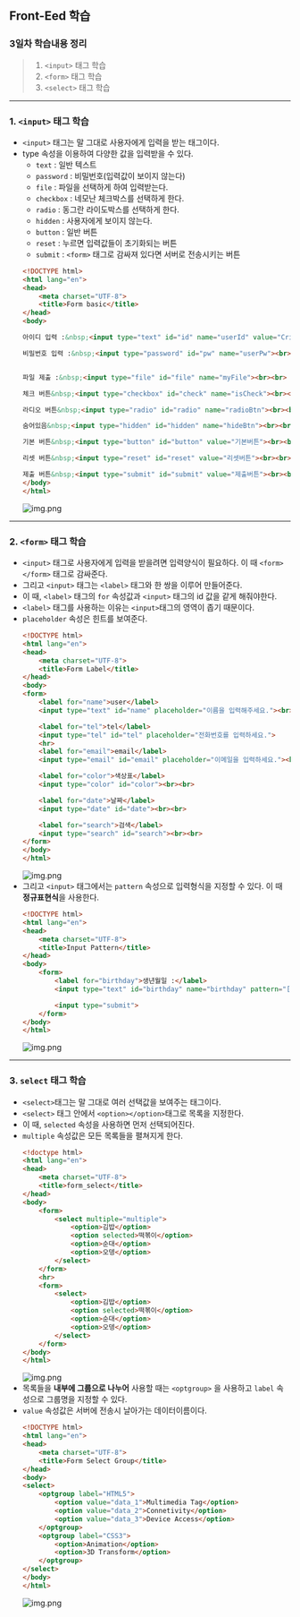 ## Front-Eed 학습

### 3일차 학습내용 정리
> 1. `<input>` 태그 학습
> 2. `<form>` 태그 학습 
> 3. `<select>` 태그 학습

---
### 1. `<input>` 태그 학습
- `<input>` 태그는 말 그대로 사용자에게 입력을 받는 태그이다.
- type 속성을 이용하여 다양한 값을 입력받을 수 있다.
  - `text` : 일반 텍스트
  - `password` : 비밀번호(입력값이 보이지 않는다)
  - `file` : 파일을 선택하게 하여 입력받는다.
  - `checkbox` : 네모난 체크박스를 선택하게 한다.
  - `radio` : 동그란 라이도박스를 선택하게 한다.
  - `hidden` : 사용자에게 보이지 않는다.
  - `button` : 일반 버튼
  - `reset` : 누르면 입력값들이 초기화되는 버튼
  - `submit` : `<form>` 태그로 감싸져 있다면 서버로 전송시키는 버튼
  ```html
  <!DOCTYPE html>
  <html lang="en">
  <head>
      <meta charset="UTF-8">
      <title>Form basic</title>
  </head>
  <body>
  
  아이디 입력 :&nbsp;<input type="text" id="id" name="userId" value="Cristiano"><br><br>
  
  비밀번호 입력 :&nbsp;<input type="password" id="pw" name="userPw"><br><br>
  
  
  파일 제출 :&nbsp;<input type="file" id="file" name="myFile"><br><br>
  
  체크 버튼&nbsp;<input type="checkbox" id="check" name="isCheck"><br><br>
  
  라디오 버튼&nbsp;<input type="radio" id="radio" name="radioBtn"><br><br>
  
  숨어있음&nbsp;<input type="hidden" id="hidden" name="hideBtn"><br><br>
  
  기본 버튼&nbsp;<input type="button" id="button" value="기본버튼"><br><br>
  
  리셋 버튼&nbsp;<input type="reset" id="reset" value="리셋버튼"><br><br>
  
  제출 버튼&nbsp;<input type="submit" id="submit" value="제출버튼"><br><br>
  </body>
  </html>
  ```
  ![img.png](../images/day03/img01.png)
---
### 2. `<form>` 태그 학습 
- `<input>` 태그로 사용자에게 입력을 받을려면 입력양식이 필요하다. 이 때 `<form></form>` 태그로 감싸준다.
- 그리고 `<input>` 태그는 `<label>` 태그와 한 쌍을 이루어 만들어준다.
- 이 때, `<label>` 태그의 `for` 속성값과 `<input>` 태그의 id 값을 같게 해줘야한다.
- `<label>` 태그를 사용하는 이유는 `<input>`태그의 영역이 좁기 때문이다.
- `placeholder` 속성은 힌트를 보여준다.
  ```html
  <!DOCTYPE html>
  <html lang="en">
  <head>
      <meta charset="UTF-8">
      <title>Form Label</title>
  </head>
  <body>
  <form>
      <label for="name">user</label>
      <input type="text" id="name" placeholder="이름을 입력해주세요."><br><br>
  
      <label for="tel">tel</label>
      <input type="tel" id="tel" placeholder="전화번호를 입력하세요.">
      <hr>
      <label for="email">email</label>
      <input type="email" id="email" placeholder="이메일을 입력하세요."><br><br>
  
      <label for="color">색상표</label>
      <input type="color" id="color"><br><br>
  
      <label for="date">날짜</label>
      <input type="date" id="date"><br><br>
  
      <label for="search">검색</label>
      <input type="search" id="search"><br><br>
  </form>
  </body>
  </html>
  ```
  ![img.png](../images/day03/img02.png)
- 그리고 `<input>` 태그에서는 `pattern` 속성으로 입력형식을 지정할 수 있다. 이 때 **정규표현식**을 사용한다.
  ```html
  <!DOCTYPE html>
  <html lang="en">
  <head>
      <meta charset="UTF-8">
      <title>Input Pattern</title>
  </head>
  <body>
      <form>
          <label for="birthday">생년월일 :</label>
          <input type="text" id="birthday" name="birthday" pattern="[0-9]{6}">
  
          <input type="submit">
      </form>
  </body>
  </html>
  ```
  ![img.png](../images/day03/img03.png)
---
### 3. `select` 태그 학습
- `<select>`태그는 말 그대로 여러 선택값을 보여주는 태그이다.
- `<select>` 태그 안에서 `<option></option>`태그로 목록을 지정한다.
- 이 때, `selected` 속성을 사용하면 먼저 선택되어진다.
- `multiple` 속성값은 모든 목록들을 펼쳐지게 한다.
  ```html
  <!doctype html>
  <html lang="en">
  <head>
      <meta charset="UTF-8">
      <title>form_select</title>
  </head>
  <body>
      <form>
          <select multiple="multiple">
              <option>김밥</option>
              <option selected>떡볶이</option>
              <option>순대</option>
              <option>오뎅</option>
          </select>
      </form>
      <hr>
      <form>
          <select>
              <option>김밥</option>
              <option selected>떡볶이</option>
              <option>순대</option>
              <option>오뎅</option>
          </select>
      </form>
  </body>
  </html>
  ```
  ![img.png](../images/day03/img04.png)
- 목록들을 **내부에 그룹으로 나누어** 사용할 때는 `<optgroup>` 을 사용하고 `label` 속성으로 그룹명을 지정할 수 있다.
- `value` 속성값은 서버에 전송시 날아가는 데이터이름이다.
  ```html
  <!DOCTYPE html>
  <html lang="en">
  <head>
      <meta charset="UTF-8">
      <title>Form Select Group</title>
  </head>
  <body>
  <select>
      <optgroup label="HTML5">
          <option value="data_1">Multimedia Tag</option>
          <option value="data_2">Connetivity</option>
          <option value="data_3">Device Access</option>
      </optgroup>
      <optgroup label="CSS3">
          <option>Animation</option>
          <option>3D Transform</option>
      </optgroup>
  </select>
  </body>
  </html>
  ```
  ![img.png](../images/day03/img05.png)